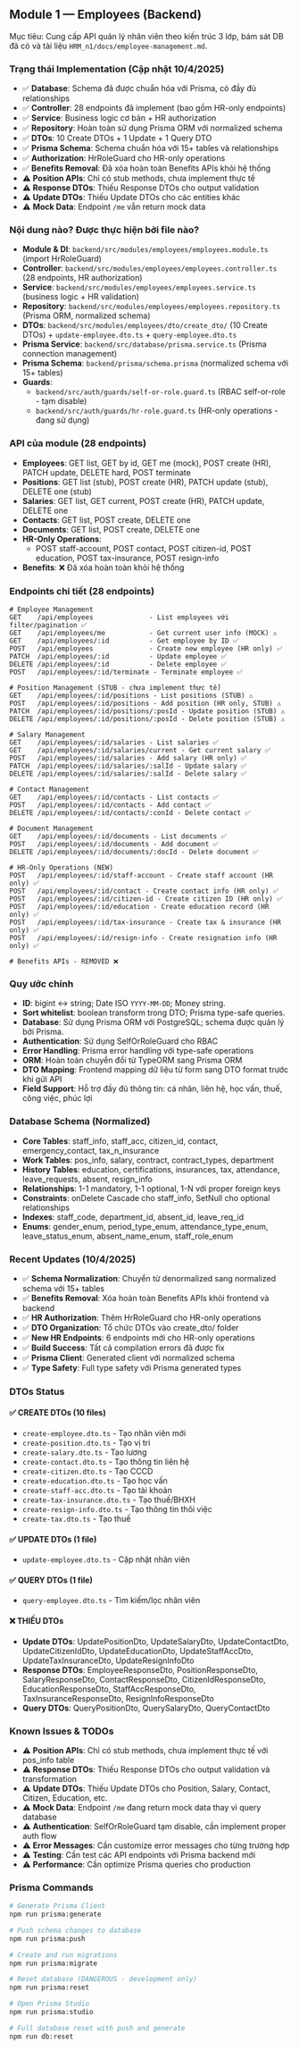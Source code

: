 ## Module 1 — Employees (Backend)

Mục tiêu: Cung cấp API quản lý nhân viên theo kiến trúc 3 lớp, bám sát DB đã có và tài liệu `HRM_n1/docs/employee-management.md`.

### Trạng thái Implementation (Cập nhật 10/4/2025)
- ✅ **Database**: Schema đã được chuẩn hóa với Prisma, có đầy đủ relationships
- ✅ **Controller**: 28 endpoints đã implement (bao gồm HR-only endpoints)
- ✅ **Service**: Business logic cơ bản + HR authorization
- ✅ **Repository**: Hoàn toàn sử dụng Prisma ORM với normalized schema
- ✅ **DTOs**: 10 Create DTOs + 1 Update + 1 Query DTO
- ✅ **Prisma Schema**: Schema chuẩn hóa với 15+ tables và relationships
- ✅ **Authorization**: HrRoleGuard cho HR-only operations
- ✅ **Benefits Removal**: Đã xóa hoàn toàn Benefits APIs khỏi hệ thống
- ⚠️ **Position APIs**: Chỉ có stub methods, chưa implement thực tế
- ⚠️ **Response DTOs**: Thiếu Response DTOs cho output validation
- ⚠️ **Update DTOs**: Thiếu Update DTOs cho các entities khác
- ⚠️ **Mock Data**: Endpoint `/me` vẫn return mock data

### Nội dung nào? Được thực hiện bởi file nào?
- **Module & DI**: `backend/src/modules/employees/employees.module.ts` (import HrRoleGuard)
- **Controller**: `backend/src/modules/employees/employees.controller.ts` (28 endpoints, HR authorization)
- **Service**: `backend/src/modules/employees/employees.service.ts` (business logic + HR validation)
- **Repository**: `backend/src/modules/employees/employees.repository.ts` (Prisma ORM, normalized schema)
- **DTOs**: `backend/src/modules/employees/dto/create_dto/` (10 Create DTOs) + `update-employee.dto.ts` + `query-employee.dto.ts`
- **Prisma Service**: `backend/src/database/prisma.service.ts` (Prisma connection management)
- **Prisma Schema**: `backend/prisma/schema.prisma` (normalized schema với 15+ tables)
- **Guards**: 
  - `backend/src/auth/guards/self-or-role.guard.ts` (RBAC self-or-role - tạm disable)
  - `backend/src/auth/guards/hr-role.guard.ts` (HR-only operations - đang sử dụng)

### API của module (28 endpoints)
- **Employees**: GET list, GET by id, GET me (mock), POST create (HR), PATCH update, DELETE hard, POST terminate
- **Positions**: GET list (stub), POST create (HR), PATCH update (stub), DELETE one (stub)
- **Salaries**: GET list, GET current, POST create (HR), PATCH update, DELETE one
- **Contacts**: GET list, POST create, DELETE one
- **Documents**: GET list, POST create, DELETE one
- **HR-Only Operations**: 
  - POST staff-account, POST contact, POST citizen-id, POST education, POST tax-insurance, POST resign-info
- **Benefits**: ❌ Đã xóa hoàn toàn khỏi hệ thống

### Endpoints chi tiết (28 endpoints)
```
# Employee Management
GET    /api/employees              - List employees với filter/pagination ✅
GET    /api/employees/me           - Get current user info (MOCK) ⚠️
GET    /api/employees/:id          - Get employee by ID ✅
POST   /api/employees              - Create new employee (HR only) ✅
PATCH  /api/employees/:id          - Update employee ✅
DELETE /api/employees/:id          - Delete employee ✅
POST   /api/employees/:id/terminate - Terminate employee ✅

# Position Management (STUB - chưa implement thực tế)
GET    /api/employees/:id/positions - List positions (STUB) ⚠️
POST   /api/employees/:id/positions - Add position (HR only, STUB) ⚠️
PATCH  /api/employees/:id/positions/:posId - Update position (STUB) ⚠️
DELETE /api/employees/:id/positions/:posId - Delete position (STUB) ⚠️

# Salary Management
GET    /api/employees/:id/salaries - List salaries ✅
GET    /api/employees/:id/salaries/current - Get current salary ✅
POST   /api/employees/:id/salaries - Add salary (HR only) ✅
PATCH  /api/employees/:id/salaries/:salId - Update salary ✅
DELETE /api/employees/:id/salaries/:salId - Delete salary ✅

# Contact Management
GET    /api/employees/:id/contacts - List contacts ✅
POST   /api/employees/:id/contacts - Add contact ✅
DELETE /api/employees/:id/contacts/:conId - Delete contact ✅

# Document Management
GET    /api/employees/:id/documents - List documents ✅
POST   /api/employees/:id/documents - Add document ✅
DELETE /api/employees/:id/documents/:docId - Delete document ✅

# HR-Only Operations (NEW)
POST   /api/employees/:id/staff-account - Create staff account (HR only) ✅
POST   /api/employees/:id/contact - Create contact info (HR only) ✅
POST   /api/employees/:id/citizen-id - Create citizen ID (HR only) ✅
POST   /api/employees/:id/education - Create education record (HR only) ✅
POST   /api/employees/:id/tax-insurance - Create tax & insurance (HR only) ✅
POST   /api/employees/:id/resign-info - Create resignation info (HR only) ✅

# Benefits APIs - REMOVED ❌
```

### Quy ước chính
- **ID**: bigint ↔ string; Date ISO `YYYY-MM-DD`; Money string.
- **Sort whitelist**: boolean transform trong DTO; Prisma type-safe queries.
- **Database**: Sử dụng Prisma ORM với PostgreSQL; schema được quản lý bởi Prisma.
- **Authentication**: Sử dụng SelfOrRoleGuard cho RBAC
- **Error Handling**: Prisma error handling với type-safe operations
- **ORM**: Hoàn toàn chuyển đổi từ TypeORM sang Prisma ORM
- **DTO Mapping**: Frontend mapping dữ liệu từ form sang DTO format trước khi gửi API
- **Field Support**: Hỗ trợ đầy đủ thông tin: cá nhân, liên hệ, học vấn, thuế, công việc, phúc lợi

### Database Schema (Normalized)
- **Core Tables**: staff_info, staff_acc, citizen_id, contact, emergency_contact, tax_n_insurance
- **Work Tables**: pos_info, salary, contract, contract_types, department
- **History Tables**: education, certifications, insurances, tax, attendance, leave_requests, absent, resign_info
- **Relationships**: 1-1 mandatory, 1-1 optional, 1-N với proper foreign keys
- **Constraints**: onDelete Cascade cho staff_info, SetNull cho optional relationships
- **Indexes**: staff_code, department_id, absent_id, leave_req_id
- **Enums**: gender_enum, period_type_enum, attendance_type_enum, leave_status_enum, absent_name_enum, staff_role_enum

### Recent Updates (10/4/2025)
- ✅ **Schema Normalization**: Chuyển từ denormalized sang normalized schema với 15+ tables
- ✅ **Benefits Removal**: Xóa hoàn toàn Benefits APIs khỏi frontend và backend
- ✅ **HR Authorization**: Thêm HrRoleGuard cho HR-only operations
- ✅ **DTO Organization**: Tổ chức DTOs vào create_dto/ folder
- ✅ **New HR Endpoints**: 6 endpoints mới cho HR-only operations
- ✅ **Build Success**: Tất cả compilation errors đã được fix
- ✅ **Prisma Client**: Generated client với normalized schema
- ✅ **Type Safety**: Full type safety với Prisma generated types

### DTOs Status
#### ✅ **CREATE DTOs (10 files)**
- `create-employee.dto.ts` - Tạo nhân viên mới
- `create-position.dto.ts` - Tạo vị trí
- `create-salary.dto.ts` - Tạo lương
- `create-contact.dto.ts` - Tạo thông tin liên hệ
- `create-citizen.dto.ts` - Tạo CCCD
- `create-education.dto.ts` - Tạo học vấn
- `create-staff-acc.dto.ts` - Tạo tài khoản
- `create-tax-insurance.dto.ts` - Tạo thuế/BHXH
- `create-resign-info.dto.ts` - Tạo thông tin thôi việc
- `create-tax.dto.ts` - Tạo thuế

#### ✅ **UPDATE DTOs (1 file)**
- `update-employee.dto.ts` - Cập nhật nhân viên

#### ✅ **QUERY DTOs (1 file)**
- `query-employee.dto.ts` - Tìm kiếm/lọc nhân viên

#### ❌ **THIẾU DTOs**
- **Update DTOs**: UpdatePositionDto, UpdateSalaryDto, UpdateContactDto, UpdateCitizenIdDto, UpdateEducationDto, UpdateStaffAccDto, UpdateTaxInsuranceDto, UpdateResignInfoDto
- **Response DTOs**: EmployeeResponseDto, PositionResponseDto, SalaryResponseDto, ContactResponseDto, CitizenIdResponseDto, EducationResponseDto, StaffAccResponseDto, TaxInsuranceResponseDto, ResignInfoResponseDto
- **Query DTOs**: QueryPositionDto, QuerySalaryDto, QueryContactDto

### Known Issues & TODOs
- ⚠️ **Position APIs**: Chỉ có stub methods, chưa implement thực tế với pos_info table
- ⚠️ **Response DTOs**: Thiếu Response DTOs cho output validation và transformation
- ⚠️ **Update DTOs**: Thiếu Update DTOs cho Position, Salary, Contact, Citizen, Education, etc.
- ⚠️ **Mock Data**: Endpoint `/me` đang return mock data thay vì query database
- ⚠️ **Authentication**: SelfOrRoleGuard tạm disable, cần implement proper auth flow
- ⚠️ **Error Messages**: Cần customize error messages cho từng trường hợp
- ⚠️ **Testing**: Cần test các API endpoints với Prisma backend mới
- ⚠️ **Performance**: Cần optimize Prisma queries cho production

### Prisma Commands
```bash
# Generate Prisma Client
npm run prisma:generate

# Push schema changes to database
npm run prisma:push

# Create and run migrations
npm run prisma:migrate

# Reset database (DANGEROUS - development only)
npm run prisma:reset

# Open Prisma Studio
npm run prisma:studio

# Full database reset with push and generate
npm run db:reset
```

